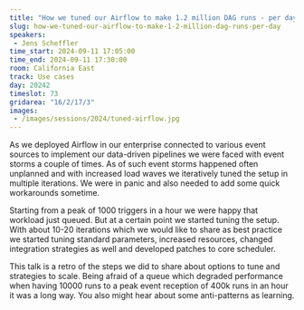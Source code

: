 ```yaml
---
title: "How we tuned our Airflow to make 1.2 million DAG runs - per day!"
slug: how-we-tuned-our-airflow-to-make-1-2-million-dag-runs-per-day
speakers:
 - Jens Scheffler
time_start: 2024-09-11 17:05:00
time_end: 2024-09-11 17:30:00
room: California East
track: Use cases
day: 20242
timeslot: 73
gridarea: "16/2/17/3"
images: 
 - /images/sessions/2024/tuned-airflow.jpg
---
```


As we deployed Airflow in our enterprise connected to various event sources to implement our data-driven pipelines we were faced with event storms a couple of times. As of such event storms happened often unplanned and with increased load waves we iteratively tuned the setup in multiple iterations. We were in panic and also needed to add some quick workarounds sometime.
 
 
 
 Starting from a peak of 1000 triggers in a hour we were happy that workload just queued. But at a certain point we started tuning the setup. With about 10-20 iterations which we would like to share as best practice we started tuning standard parameters, increased resources, changed integration strategies as well and developed patches to core scheduler.
 
 
 
 This talk is a retro of the steps we did to share about options to tune and strategies to scale. Being afraid of a queue which degraded performance when having 10000 runs to a peak event reception of 400k runs in an hour it was a long way. You also might hear about some anti-patterns as learning.